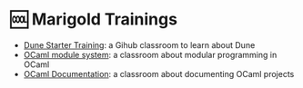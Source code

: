 # 🆒 Marigold Trainings

* [Dune Starter Training](https://classroom.github.com/a/XpenKOv6): a Gihub classroom to learn about Dune
* [OCaml module system](https://classroom.github.com/a/RKPZzgUV): a classroom about modular programming in OCaml
* [OCaml Documentation](https://classroom.github.com/a/K7TlmllR): a classroom about documenting OCaml projects
